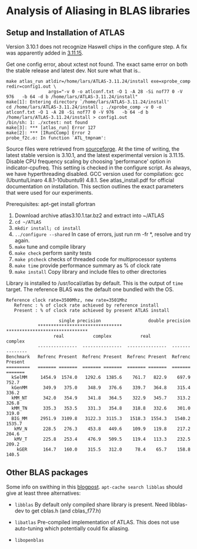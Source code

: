 
Analysis of Aliasing in BLAS libraries
======================================


Setup and Installation of ATLAS
-------------------------------

Version 3.10.1 does not recognize Haswell chips in the configure step. A fix was apparently added in [3.11.15](http://sourceforge.net/p/math-atlas/support-requests/913/). 

Get one config error, about xctest not found. The exact same error on both the stable release and latest dev. Not sure what that is..



    make atlas_run atldir=/home/lars/ATLAS-3.11.24/install exe=xprobe_comp redir=config1.out \
                    args="-v 0 -o atlconf.txt -O 1 -A 28 -Si nof77 0 -V 976   -b 64 -d b /home/lars/ATLAS-3.11.24/install"
    make[1]: Entering directory `/home/lars/ATLAS-3.11.24/install'
    cd /home/lars/ATLAS-3.11.24/install ; ./xprobe_comp -v 0 -o atlconf.txt -O 1 -A 28 -Si nof77 0 -V 976   -b 64 -d b /home/lars/ATLAS-3.11.24/install > config1.out
    /bin/sh: 1: ./xctest: not found
    make[3]: *** [atlas_run] Error 127
    make[2]: *** [IRunCComp] Error 2
    probe_f2c.o: In function `ATL_tmpnam':



Source files were retrieved from [sourceforge](http://sourceforge.net/projects/math-atlas/files/). At the time of writing, the latest stable version is 3.10.1, and the latest experimental version is 3.11.15. Disable CPU frequency scaling by choosing 'performance' option in indicator-cpufreq. This setting is checked in the configure script. As always, we have hyperthreading disabled. GCC version used for compilation: gcc (Ubuntu/Linaro 4.8.1-10ubuntu9) 4.8.1. 
See atlas_install.pdf for official documentation on installation. This section outlines the exact parameters that were used for our experiments. 

Prerequisites:
apt-get install gfortran

 1. Download archive atlas3.10.1.tar.bz2 and extract into ~/ATLAS
 2. `cd ~/ATLAS`
 3. `mkdir install; cd install`
 4. `../configure --shared` In case of errors, just run rm -fr *, resolve and try again. 
 5. `make`              tune and compile library
 6. `make check`        perform sanity tests
 7. `make ptcheck`      checks of threaded code for multiprocessor systems
 8. `make time`         provide performance summary as % of clock rate
 9. `make install`      Copy library and include files to other directories


Library is installed to /usr/local/atlas by default. This is the output of `time` target. The reference BLAS was the default one bundled with the OS.

    Reference clock rate=3500Mhz, new rate=3501Mhz
       Refrenc : % of clock rate achieved by reference install
       Present : % of clock rate achieved by present ATLAS install

                        single precision                  double precision
                ********************************   *******************************
                      real           complex           real           complex
                ---------------  ---------------  ---------------  ---------------
    Benchmark   Refrenc Present  Refrenc Present  Refrenc Present  Refrenc Present
    =========   ======= =======  ======= =======  ======= =======  ======= =======
      kSelMM     1454.9  1574.0   1292.6  1385.6    761.7   822.9    697.9   752.7
      kGenMM      349.9   375.0    348.9   376.6    339.7   364.8    315.4   336.2
      kMM_NT      342.0   354.9    341.8   364.5    322.9   345.7    313.2   326.8
      kMM_TN      335.3   353.5    331.3   354.8    318.8   332.6    301.0   319.0
      BIG_MM     2951.9  3109.8   3122.3  3115.3   1518.3  1554.3   1540.2  1535.7
       kMV_N      228.5   276.3    453.8   449.6    109.9   119.8    217.2   204.6
       kMV_T      225.8   253.4    476.9   509.5    119.4   113.3    232.5   209.2
        kGER      164.7   160.0    315.5   312.0     78.4    65.7    158.8   140.5



Other BLAS packages
-------------------

Some info on swithing in this [blogpost](http://www.stat.cmu.edu/~nmv/2013/07/09/for-faster-r-use-openblas-instead-better-than-atlas-trivial-to-switch-to-on-ubuntu/). `apt-cache search libblas` should give at least three alternatives:

 *  `libblas`
  By default only compiled share library is present. Need libblas-dev to get cblas.h (and cblas_f77.h)

 *  `libatlas`
  Pre-compiled implementation of ATLAS. This does not use auto-tuning which potentially could fix aliasing.

 *  `libopenblas`

